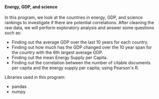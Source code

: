 #### Energy, GDP, and science

In this program, we look at the countries in energy, GDP, and science rankings to investigate if there are potential correlations.
After cleaning the raw data, we will perform exploratory analysis and answer some questions such as:

* Finding out the average GDP over the last 10 years for each country.
* Finding out how much has the GDP changed over the 10 year span for the country with the 6th largest average GDP.
* Finding out the mean Energy Supply per Capita.
* Finding out the correlation between the number of citable documents per capita and the energy supply per capita; using Pearson's R.

Libraries used in this program:

- pandas
- numpy
